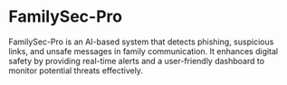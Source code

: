 # FamilySec-Pro
FamilySec-Pro is an AI-based system that detects phishing, suspicious links, and unsafe messages in family communication. It enhances digital safety by providing real-time alerts and a user-friendly dashboard to monitor potential threats effectively.

